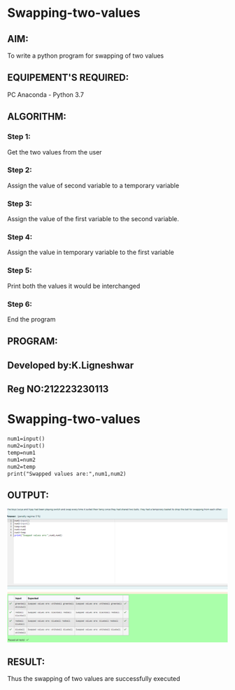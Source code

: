 # Swapping-two-values
## AIM:
To write a python program for swapping of two values
## EQUIPEMENT'S REQUIRED: 
PC
Anaconda - Python 3.7
## ALGORITHM: 
### Step 1:
Get the two values from the user
### Step 2: 
Assign the value of second variable to a temporary variable 
### Step 3: 
Assign the value of the first variable to the second variable.
### Step 4:  
Assign the value in temporary variable to the first variable
### Step 5: 
Print both the values it would be interchanged
### Step 6: 
End the program
## PROGRAM:
## Developed by:K.Ligneshwar
## Reg NO:212223230113
# Swapping-two-values
```
num1=input()
num2=input()
temp=num1
num1=num2
num2=temp
print("Swapped values are:",num1,num2)
```
## OUTPUT:
![alt text](<Screenshot 2024-03-09 093523.png>)

## RESULT:
Thus the swapping of two values are successfully executed



